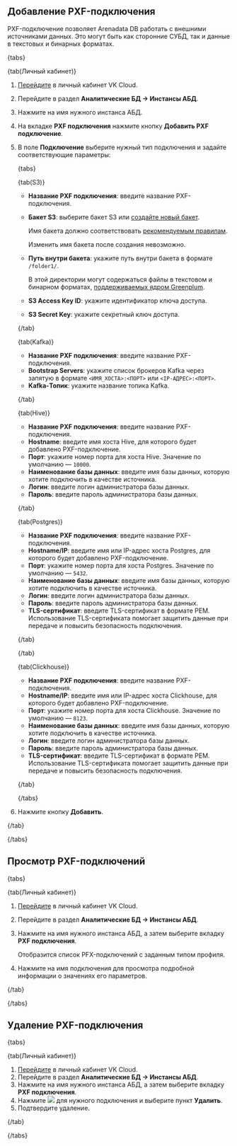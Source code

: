 ## Добавление PXF-подключения

PXF-подключение позволяет Arenadata DB работать с внешними источниками данных. Это могут быть как сторонние СУБД, так и данные в текстовых и бинарных форматах.

{tabs}

{tab(Личный кабинет)}

1. [Перейдите](https://msk.cloud.vk.com/app/) в личный кабинет VK Cloud.
1. Перейдите в раздел **Аналитические БД → Инстансы АБД**.
1. Нажмите на имя нужного инстанса АБД.
1. На вкладке **PXF подключения** нажмите кнопку **Добавить PXF подключение**.
1. В поле **Подключение** выберите нужный тип подключения и задайте соответствующие параметры:

    {tabs}
    
    {tab(S3)}
        
    - **Название PXF подключения**: введите название PXF-подключения.
    - **Бакет S3**: выберите бакет S3 или [создайте новый бакет](/ru/storage/s3/instructions/buckets/create-bucket).

        Имя бакета должно соответствовать [рекомендуемым правилам](/ru/storage/s3/concepts/about#bucket_naming).

        Изменить имя бакета после создания невозможно.

    - **Путь внутри бакета**: укажите путь внутри бакета в формате `/folder1/`.

        В этой директории могут содержаться файлы в текстовом и бинарном форматах, [поддерживаемых ядром Greenplum](https://techdocs.broadcom.com/us/en/vmware-tanzu/data-solutions/tanzu-greenplum-platform-extension-framework/7-0-0/gp-pxf/nfs_pxf.html).

    - **S3 Access Key ID**: укажите идентификатор ключа доступа.
    - **S3 Secret Key**: укажите секретный ключ доступа.

    {/tab}
    
    {tab(Kafka)}
    
    - **Название PXF подключения**: введите название PXF-подключения.
    - **Bootstrap Servers**: укажите список брокеров Kafka через запятую в формате `<ИМЯ_ХОСТА>:<ПОРТ>` или `<IP-АДРЕС>:<ПОРТ>`.
    - **Kafka-Топик**: укажите название топика Kafka.

    {/tab}
    
    {tab(Hive)}
    
    - **Название PXF подключения**: введите название PXF-подключения.
    - **Hostname**: введите имя хоста Hive, для которого будет добавлено PXF-подключение.
    - **Порт**: укажите номер порта для хоста Hive. Значение по умолчанию — `10000`.
    - **Наименование базы данных**: введите имя базы данных, которую хотите подключить в качестве источника.
    - **Логин**: введите логин администратора базы данных.
    - **Пароль**: введите пароль администратора базы данных.

    {/tab}
    
    {tab(Postgres)}
    
    - **Название PXF подключения**: введите название PXF-подключения.
    - **Hostname/IP**: введите имя или IP-адрес хоста Postgres, для которого будет добавлено PXF-подключение.
    - **Порт**: укажите номер порта для хоста Postgres. Значение по умолчанию — `5432`.
    - **Наименование базы данных**: введите имя базы данных, которую хотите подключить в качестве источника.
    - **Логин**: введите логин администратора базы данных.
    - **Пароль**: введите пароль администратора базы данных.
    - **TLS-сертификат**: введите TLS-сертификат в формате PEM. Использование TLS-сертификата помогает защитить данные при передаче и повысить безопасность подключения.

    {/tab}

    {/tab}
    
    {tab(Clickhouse)}
    
    - **Название PXF подключения**: введите название PXF-подключения.
    - **Hostname/IP**: введите имя или IP-адрес хоста Clickhouse, для которого будет добавлено PXF-подключение.
    - **Порт**: укажите номер порта для хоста Clickhouse. Значение по умолчанию — `8123`.
    - **Наименование базы данных**: введите имя базы данных, которую хотите подключить в качестве источника.
    - **Логин**: введите логин администратора базы данных.
    - **Пароль**: введите пароль администратора базы данных.
    - **TLS-сертификат**: введите TLS-сертификат в формате PEM. Использование TLS-сертификата помогает защитить данные при передаче и повысить безопасность подключения.

    {/tab}
    
    {/tabs}

1. Нажмите кнопку **Добавить**.

{/tab}

{/tabs}

## Просмотр PXF-подключений

{tabs}

{tab(Личный кабинет)}

1. [Перейдите](https://msk.cloud.vk.com/app/) в личный кабинет VK Cloud.
1. Перейдите в раздел **Аналитические БД → Инстансы АБД**.
1. Нажмите на имя нужного инстанса АБД, а затем выберите вкладку **PXF подключения**.

    Отобразится список PFX-подключений с заданным типом профиля.

1. Нажмите на имя подключения для просмотра подробной информации о значениях его параметров.

{/tab}

{/tabs}

## Удаление PXF-подключения

{tabs}

{tab(Личный кабинет)}

1. [Перейдите](https://msk.cloud.vk.com/app/) в личный кабинет VK Cloud.
1. Перейдите в раздел **Аналитические БД → Инстансы АБД**.
1. Нажмите на имя нужного инстанса АБД, а затем выберите вкладку **PXF подключения**.
1. Нажмите ![ ](/ru/assets/more-icon.svg "inline") для нужного подключения и выберите пункт **Удалить**.
1. Подтвердите удаление.

{/tab}

{/tabs}